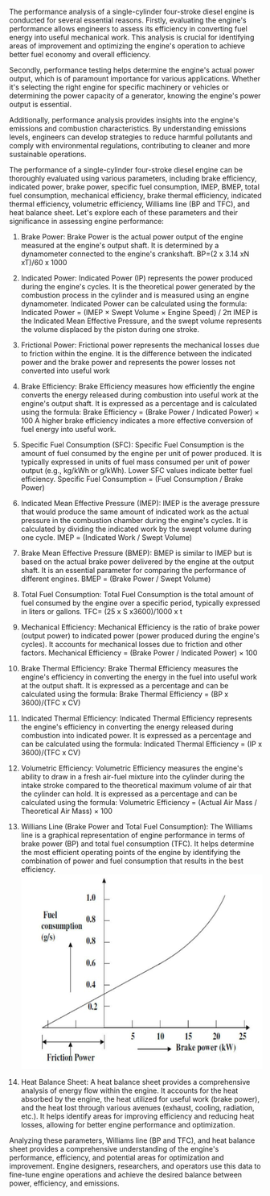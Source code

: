 The performance analysis of a single-cylinder four-stroke diesel engine is conducted for several essential reasons. Firstly, evaluating the engine's performance allows engineers to assess its efficiency in converting fuel energy into useful mechanical work. This analysis is crucial for identifying areas of improvement and optimizing the engine's operation to achieve better fuel economy and overall efficiency.

Secondly, performance testing helps determine the engine's actual power output, which is of paramount importance for various applications. Whether it's selecting the right engine for specific machinery or vehicles or determining the power capacity of a generator, knowing the engine's power output is essential.

Additionally, performance analysis provides insights into the engine's emissions and combustion characteristics. By understanding emissions levels, engineers can develop strategies to reduce harmful pollutants and comply with environmental regulations, contributing to cleaner and more sustainable operations.

The performance of a single-cylinder four-stroke diesel engine can be thoroughly evaluated using various parameters, including brake efficiency, indicated power, brake power, specific fuel consumption, IMEP, BMEP, total fuel consumption, mechanical efficiency, brake thermal efficiency, indicated thermal efficiency, volumetric efficiency, Williams line (BP and TFC), and heat balance sheet. Let's explore each of these parameters and their significance in assessing engine performance:

1. Brake Power:
   Brake Power is the actual power output of the engine measured at the engine's output shaft. It is determined by a dynamometer connected to the engine's crankshaft.
   BP=(2 x 3.14 xN xT)/60 x 1000

2. Indicated Power:
   Indicated Power (IP) represents the power produced during the engine's cycles. It is the theoretical power generated by the combustion process in the cylinder and is measured using an engine dynamometer. Indicated Power can be calculated using the formula:
   Indicated Power = (IMEP × Swept Volume × Engine Speed) / 2π
   IMEP is the Indicated Mean Effective Pressure, and the swept volume represents the volume displaced by the piston during one stroke.

3. Frictional Power:
   Frictional power represents the mechanical losses due to friction within the engine. It is the difference between the indicated power and the brake power and represents the power losses not converted into useful work

4. Brake Efficiency:
   Brake Efficiency measures how efficiently the engine converts the energy released during combustion into useful work at the engine's output shaft. It is expressed as a percentage and is calculated using the formula:
   Brake Efficiency = (Brake Power / Indicated Power) × 100
   A higher brake efficiency indicates a more effective conversion of fuel energy into useful work.

5. Specific Fuel Consumption (SFC):
   Specific Fuel Consumption is the amount of fuel consumed by the engine per unit of power produced. It is typically expressed in units of fuel mass consumed per unit of power output (e.g., kg/kWh or g/kWh). Lower SFC values indicate better fuel efficiency.
   Specific Fuel Consumption = (Fuel Consumption / Brake Power)

6. Indicated Mean Effective Pressure (IMEP):
   IMEP is the average pressure that would produce the same amount of indicated work as the actual pressure in the combustion chamber during the engine's cycles. It is calculated by dividing the indicated work by the swept volume during one cycle.
   IMEP = (Indicated Work / Swept Volume)

7. Brake Mean Effective Pressure (BMEP):
   BMEP is similar to IMEP but is based on the actual brake power delivered by the engine at the output shaft. It is an essential parameter for comparing the performance of different engines.
   BMEP = (Brake Power / Swept Volume)

8. Total Fuel Consumption:
   Total Fuel Consumption is the total amount of fuel consumed by the engine over a specific period, typically expressed in liters or gallons.
   TFC= (25 x S x3600)/1000 x t

9. Mechanical Efficiency:
   Mechanical Efficiency is the ratio of brake power (output power) to indicated power (power produced during the engine's cycles). It accounts for mechanical losses due to friction and other factors.
   Mechanical Efficiency = (Brake Power / Indicated Power) × 100

10. Brake Thermal Efficiency:
   Brake Thermal Efficiency measures the engine's efficiency in converting the energy in the fuel into useful work at the output shaft. It is expressed as a percentage and can be calculated using the formula:
   Brake Thermal Efficiency = (BP x 3600)/(TFC x CV)

11. Indicated Thermal Efficiency:
    Indicated Thermal Efficiency represents the engine's efficiency in converting the energy released during combustion into indicated power. It is expressed as a percentage and can be calculated using the formula:
    Indicated Thermal Efficiency = (IP x 3600)/(TFC x CV)

12. Volumetric Efficiency:
    Volumetric Efficiency measures the engine's ability to draw in a fresh air-fuel mixture into the cylinder during the intake stroke compared to the theoretical maximum volume of air that the cylinder can hold. It is expressed as a percentage and can be calculated using the formula:
    Volumetric Efficiency = (Actual Air Mass / Theoretical Air Mass) × 100

13. Willians Line (Brake Power and Total Fuel Consumption):
    The Williams line is a graphical representation of engine performance in terms of brake power (BP) and total fuel consumption (TFC). It helps determine the most efficient operating points of the engine by identifying the combination of power and fuel consumption that results in the best efficiency.
    ![willians line](images/procedure/image.png)

14. Heat Balance Sheet:
    A heat balance sheet provides a comprehensive analysis of energy flow within the engine. It accounts for the heat absorbed by the engine, the heat utilized for useful work (brake power), and the heat lost through various avenues (exhaust, cooling, radiation, etc.). It helps identify areas for improving efficiency and reducing heat losses, allowing for better engine performance and optimization.

Analyzing these parameters, Williams line (BP and TFC), and heat balance sheet provides a comprehensive understanding of the engine's performance, efficiency, and potential areas for optimization and improvement. Engine designers, researchers, and operators use this data to fine-tune engine operations and achieve the desired balance between power, efficiency, and emissions.

